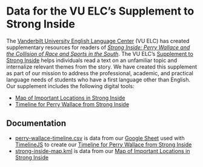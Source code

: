 # Data for the VU ELC’s Supplement to Strong Inside
The [Vanderbilt University English Language Center] (VU ELC) has created supplementary resources for readers of *[Strong Inside: Perry Wallace and the Collision of Race and Sports in the South]*. The VU ELC’s [Supplement to Strong Inside] helps individuals read a text on an unfamiliar topic and internalize relevant themes from the story. We have created this supplement as part of our mission to address the professional, academic, and practical language needs of students who have a first language other than English. Our supplement includes the following digital tools:
* [Map of Important Locations in Strong Inside]
* [Timeline for Perry Wallace from Strong Inside]

## Documentation
* [perry-wallace-timeline.csv] is data from our [Google Sheet] used with [TimelineJS] to create our [Timeline for Perry Wallace from Strong Inside]
* [strong-inside-map.kml] is data from our [Map of Important Locations in Strong Inside]

[perry-wallace-timeline.csv]: ./perry-wallace-timeline.csv
[strong-inside-map.kml]: ./strong-inside-map.kml

[Google Sheet]: https://docs.google.com/spreadsheets/d/1LkpdcJX3S-VtElQMTjiBq3n9ZaOnH3Q6f2XraU6uQgM/edit?usp=sharing
[Map of Important Locations in Strong Inside]: http://www.vanderbilt.edu/elc/resources/supplement-to-strong-inside/map-of-important-locations/
[Strong Inside: Perry Wallace and the Collision of Race and Sports in the South]: https://developer.oxforddictionaries.com/
[Supplement to Strong Inside]: http://www.vanderbilt.edu/elc/resources/supplement-to-strong-inside/
[Timeline for Perry Wallace from Strong Inside]: http://www.vanderbilt.edu/elc/resources/supplement-to-strong-inside/timeline-for-perry-wallace/
[TimelineJS]: https://timeline.knightlab.com/
[Vanderbilt University English Language Center]: http://www.vanderbilt.edu/elc/
